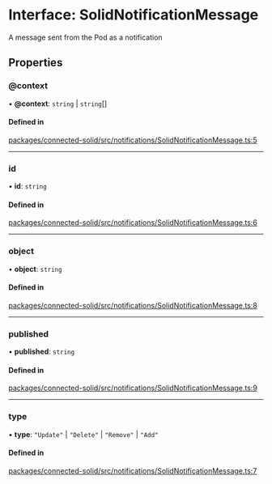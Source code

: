 # Interface: SolidNotificationMessage

A message sent from the Pod as a notification

## Properties

### @context

• **@context**: `string` \| `string`[]

#### Defined in

[packages/connected-solid/src/notifications/SolidNotificationMessage.ts:5](https://github.com/o-development/ldo/blob/db87958cb6f858f6cf7340ba5d9536a3a794d587/packages/connected-solid/src/notifications/SolidNotificationMessage.ts#L5)

___

### id

• **id**: `string`

#### Defined in

[packages/connected-solid/src/notifications/SolidNotificationMessage.ts:6](https://github.com/o-development/ldo/blob/db87958cb6f858f6cf7340ba5d9536a3a794d587/packages/connected-solid/src/notifications/SolidNotificationMessage.ts#L6)

___

### object

• **object**: `string`

#### Defined in

[packages/connected-solid/src/notifications/SolidNotificationMessage.ts:8](https://github.com/o-development/ldo/blob/db87958cb6f858f6cf7340ba5d9536a3a794d587/packages/connected-solid/src/notifications/SolidNotificationMessage.ts#L8)

___

### published

• **published**: `string`

#### Defined in

[packages/connected-solid/src/notifications/SolidNotificationMessage.ts:9](https://github.com/o-development/ldo/blob/db87958cb6f858f6cf7340ba5d9536a3a794d587/packages/connected-solid/src/notifications/SolidNotificationMessage.ts#L9)

___

### type

• **type**: ``"Update"`` \| ``"Delete"`` \| ``"Remove"`` \| ``"Add"``

#### Defined in

[packages/connected-solid/src/notifications/SolidNotificationMessage.ts:7](https://github.com/o-development/ldo/blob/db87958cb6f858f6cf7340ba5d9536a3a794d587/packages/connected-solid/src/notifications/SolidNotificationMessage.ts#L7)
